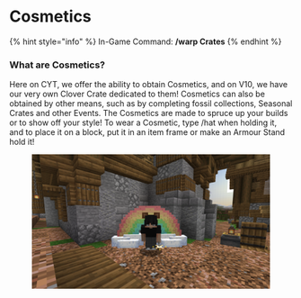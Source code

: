 # Cosmetics

{% hint style="info" %}
In-Game Command: **/warp Crates**
{% endhint %}

### **What are Cosmetics?**

Here on CYT, we offer the ability to obtain Cosmetics, and on V10, we have our very own Clover Crate dedicated to them! Cosmetics can also be obtained by other means, such as by completing fossil collections, Seasonal Crates and other Events. The Cosmetics are made to spruce up your builds or to show off your style! To wear a Cosmetic, type /hat when holding it, and to place it on a block, put it in an item frame or make an Armour Stand hold it!

<figure><img src="../../.gitbook/assets/cosmetics.png" alt=""><figcaption></figcaption></figure>

[//]:# (Update image, show off more of the new Cosmetics? maybe a gif going through a few of them becuse they have animations?)